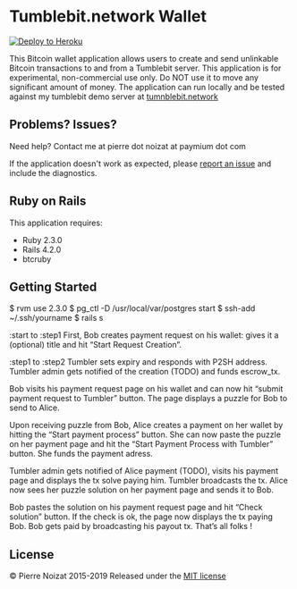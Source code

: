 Tumblebit.network Wallet
================

[![Deploy to Heroku](https://www.herokucdn.com/deploy/button.png)](https://heroku.com/deploy)

This Bitcoin wallet application allows users to create and send unlinkable Bitcoin transactions to and from a Tumblebit server.
This application is for experimental, non-commercial use only.
Do NOT use it to move any significant amount of money.
The application can run locally and be tested against my tumblebit demo server at [tumnblebit.network](http://tumblebit.network)

Problems? Issues?
-----------

Need help? Contact me at pierre dot noizat at paymium dot com

If the application doesn't work as expected, please [report an issue](https://github.com/RailsApps/rails_apps_composer/issues)
and include the diagnostics.

Ruby on Rails
-------------

This application requires:

- Ruby 2.3.0
- Rails 4.2.0
- btcruby

Getting Started
---------------
$ rvm use 2.3.0
$ pg_ctl -D /usr/local/var/postgres start
$ ssh-add ~/.ssh/yourname
$ rails s

:start to :step1
First, Bob creates payment request on his wallet: gives it a (optional) title and hit “Start Request Creation”.

:step1 to :step2
Tumbler sets expiry and responds with P2SH address. Tumbler admin gets notified of the creation (TODO) and funds escrow_tx.

Bob visits his payment request page on his wallet and can now hit “submit payment request to Tumbler” button.
The page displays a puzzle for Bob to send to Alice.

Upon receiving puzzle from Bob, Alice creates a payment on her wallet by hitting the “Start payment process” button.
She can now paste the puzzle on her payment page and hit the “Start Payment Process with Tumbler” button.
She funds the payment adress.

Tumbler admin gets notified of Alice payment (TODO), visits his payment page and displays the tx solve paying him.
Tumbler broadcasts the tx.
Alice now sees her puzzle solution on her payment page and sends it to Bob.

Bob pastes the solution on his payment request page and hit “Check solution” button. If the check is ok, the page now displays the tx paying Bob. Bob gets paid by broadcasting his payout tx.
That’s all folks !


License
-------
© Pierre Noizat 2015-2019 Released under the [MIT license](http://opensource.org/licenses/mit-license.php)